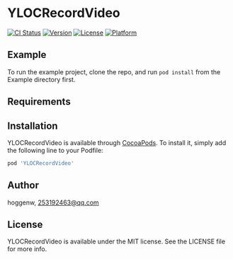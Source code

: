 # YLOCRecordVideo

[![CI Status](https://img.shields.io/travis/hoggenw/YLOCRecordVideo.svg?style=flat)](https://travis-ci.org/hoggenw/YLOCRecordVideo)
[![Version](https://img.shields.io/cocoapods/v/YLOCRecordVideo.svg?style=flat)](https://cocoapods.org/pods/YLOCRecordVideo)
[![License](https://img.shields.io/cocoapods/l/YLOCRecordVideo.svg?style=flat)](https://cocoapods.org/pods/YLOCRecordVideo)
[![Platform](https://img.shields.io/cocoapods/p/YLOCRecordVideo.svg?style=flat)](https://cocoapods.org/pods/YLOCRecordVideo)

## Example

To run the example project, clone the repo, and run `pod install` from the Example directory first.

## Requirements

## Installation

YLOCRecordVideo is available through [CocoaPods](https://cocoapods.org). To install
it, simply add the following line to your Podfile:

```ruby
pod 'YLOCRecordVideo'
```

## Author

hoggenw, 253192463@qq.com

## License

YLOCRecordVideo is available under the MIT license. See the LICENSE file for more info.
